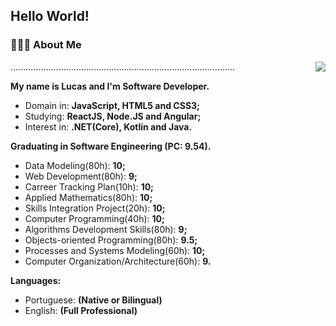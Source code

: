 ## Hello World!

### 👨🏻‍💻 About Me 

<img align='right' src="https://github.com/fonluc/fonluc/blob/main/software-engineering.gif"  frameBorder="0"></img>

.........................................................................................

**My name is Lucas and I'm Software Developer.**

* Domain in: **JavaScript, HTML5 and CSS3;**
* Studying: **ReactJS, Node.JS and Angular;**
* Interest in: **.NET(Core), Kotlin and Java.**
 
**Graduating in Software Engineering (PC: 9.54).**

- Data Modeling(80h): **10;**
- Web Development(80h): **9;**
- Carreer Tracking Plan(10h): **10;**
- Applied Mathematics(80h): **10;**
- Skills Integration Project(20h): **10;**
- Computer Programming(40h): **10;**
- Algorithms Development Skills(80h): **9;**
- Objects-oriented Programming(80h): **9.5;**
- Processes and Systems Modeling(60h): **10;**
- Computer Organization/Architecture(60h): **9.**

**Languages:**

- Portuguese: **(Native or Bilingual)**
- English: **(Full Professional)**
